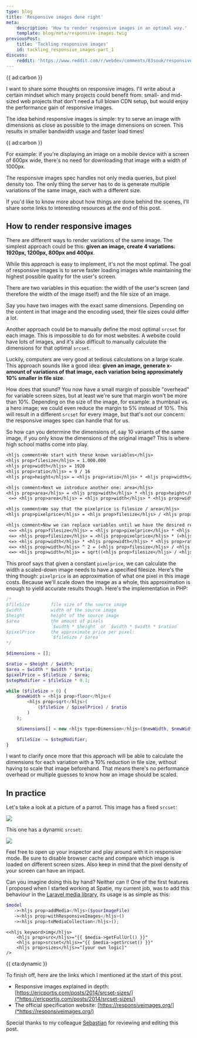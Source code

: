 ```yaml
---
type: blog
title: 'Responsive images done right'
meta:
    description: 'How to render responsive images in an optimal way.'
    template: blog/meta/responsive-images.twig
previousPost:
    title: 'Tackling responsive images'
    id: tackling_responsive_images-part_1
discuss:
    reddit: 'https://www.reddit.com/r/webdev/comments/83souk/responsive_images_done_right/'
---
```


{{ ad:carbon }}

I want to share some thoughts on responsive images.
I'll write about a certain mindset which many projects could benefit from:
small- and mid-sized web projects that don't need a full blown CDN setup,
but would enjoy the performance gain of responsive images.

The idea behind responsive images is simple:
try to serve an image with dimensions as close as possible to the image dimensions on screen.
This results in smaller bandwidth usage and faster load times!

{{ ad:carbon }}

For example: if you're displaying an image on a mobile device with a screen of 600px wide,
there's no need for downloading that image with a width of 1000px.

The responsive images spec handles not only media queries, but pixel density too.
The only thing the server has to do is generate multiple variations of the same image,
each with a different size.

If you'd like to know more about how things are done behind the scenes,
I'll share some links to interesting resources at the end of this post.

## How to render responsive images

There are different ways to render variations of the same image.
The simplest approach could be this:
**given an image, create 4 variations: 1920px, 1200px, 800px and 400px**.

While this approach is easy to implement, it's not the most optimal.
The goal of responsive images is to serve faster loading images
while maintaining the highest possible quality for the user's screen.

There are two variables in this equation: the width of the user's screen
(and therefore the width of the image itself) and the file size of an image.

Say you have two images with the exact same dimensions.
Depending on the content in that image and the encoding used,
their file sizes could differ a lot.

Another approach could be to manually define the most optimal `srcset` for each image.
This is impossible to do for most websites.
A website could have lots of images,
and it's also difficult to manually calculate the dimensions for that optimal `srcset`. 

Luckily, computers are very good at tedious calculations on a large scale.
This approach sounds like a good idea:
**given an image, generate x-amount of variations of that image,
each variation being approximately 10% smaller in file size**.

How does that sound? You now have a small margin of possible "overhead"
for variable screen sizes, but at least we're sure that margin won't be more than 10%.
Depending on the size of the image, for example: a thumbnail vs. a hero image;
we could even reduce the margin to 5% instead of 10%.
This will result in a different `srcset` for every image,
but that's not our concern: the responsive images spec can handle that for us.

So how can you determine the dimensions of, say 10 variants of the same image, if you only know the dimensions of the original image? This is where high school maths come into play.

```txt
<hljs comment>We start with these known variables</hljs>
<hljs prop>filesize</hljs> = 1.000.000
<hljs prop>width</hljs> = 1920
<hljs prop>ratio</hljs> = 9 / 16
<hljs prop>height</hljs> = <hljs prop>ratio</hljs> * <hljs prop>width</hljs>

<hljs comment>Next we introduce another one: area</hljs>
<hljs prop>area</hljs> = <hljs prop>width</hljs> * <hljs prop>height</hljs>
 <=> <hljs prop>area</hljs> = <hljs prop>width</hljs> * <hljs prop>width</hljs> * <hljs prop>ratio</hljs>

<hljs comment>We say that the pixelprice is filesize / area</hljs>
<hljs prop>pixelprice</hljs> = <hljs prop>filesize</hljs> / <hljs prop>area</hljs>

<hljs comment>Now we can replace variables until we have the desired result</hljs>
 <=> <hljs prop>filesize</hljs> = <hljs prop>pixelprice</hljs> * <hljs prop>area</hljs>
 <=> <hljs prop>filesize</hljs> = <hljs prop>pixelprice</hljs> * (<hljs prop>width</hljs> * <hljs prop>width</hljs> * <hljs prop>ratio</hljs>)
 <=> <hljs prop>width</hljs> * <hljs prop>width</hljs> * <hljs prop>ratio</hljs> = <hljs prop>filesize</hljs> / <hljs prop>pixelprice</hljs>
 <=> <hljs prop>width</hljs> ^ 2 = (<hljs prop>filesize</hljs> / <hljs prop>pixelprice</hljs>) / <hljs prop>ratio</hljs>
 <=> <hljs prop>width</hljs> = sqrt((<hljs prop>filesize</hljs> / <hljs prop>pixelprice</hljs>) / <hljs prop>ratio</hljs>)
``` 

This proof says that given a constant `pixelprice`, we can calculate the width a scaled-down image needs to have a specified filesize. Here's the thing though: `pixelprice` is an approximation of what one pixel in this image costs. Because we'll scale down the image as a whole, this approximation is enough to yield accurate results though. Here's the implementation in PHP:

```php
/*
$fileSize        file size of the source image
$width           width of the source image
$height          height of the source image
$area            the amount of pixels
                 `$width * $height` or `$width * $width * $ration` 
$pixelPrice      the approximate price per pixel:
                 `$fileSize / $area`
*/

$dimensions = [];

$ratio = $height / $width;
$area = $width * $width * $ratio;
$pixelPrice = $fileSize / $area;
$stepModifier = $fileSize * 0.1;

while ($fileSize > 0) {
    $newWidth = <hljs prop>floor</hljs>(
        <hljs prop>sqrt</hljs>(
            ($fileSize / $pixelPrice) / $ratio
        )
    );

    $dimensions[] = new <hljs type>Dimension</hljs>($newWidth, $newWidth * $ratio);

    $fileSize -= $stepModifier;
}
```

I want to clarify once more that this approach will be able to calculate the dimensions for each variation 
with a 10% reduction in file size, without having to scale that image beforehand.
That means there's no performance overhead or multiple guesses to know how an image should be scaled.

## In practice

Let's take a look at a picture of a parrot. This image has a fixed `srcset`:

<p>
    <img src="/img/static/responsive/parrot-fixed-800.jpg" srcset="/img/static/responsive/parrot-fixed-1920.jpg 1920w, /img/static/responsive/parrot-fixed-1200.jpg 1200w, /img/static/responsive/parrot-fixed-800.jpg 800w, /img/static/responsive/parrot-fixed-400.jpg 400w"/>
</p>

This one has a dynamic `srcset`:

![](/img/blog/responsive/parrot.jpg)

Feel free to open up your inspector and play around with it in responsive mode.
Be sure to disable browser cache and compare which image is loaded on different screen sizes. Also keep in mind that the pixel density of your screen can have an impact.

Can you imagine doing this by hand? Neither can I! One of the first features I proposed when I started working at Spatie, my current job, was to add this behaviour in the [Laravel media library](*https://spatie.be/docs/laravel-medialibrary/v8/responsive-images/using-your-own-width-calculator), its usage is as simple as this:

```php
$model
   -><hljs prop>addMedia</hljs>($yourImageFile)
   -><hljs prop>withResponsiveImages</hljs>()
   -><hljs prop>toMediaCollection</hljs>();
```

```
<<hljs keyword>img</hljs> 
    <hljs prop>src</hljs>="{{ $media->getFullUrl() }}" 
    <hljs prop>srcset</hljs>="{{ $media->getSrcset() }}" 
    <hljs prop>sizes</hljs>="[your own logic]"
/>
```

{{ cta:dynamic }}

To finish off, here are the links which I mentioned at the start of this post.

- Responsive images explained in depth:
[https://ericportis.com/posts/2014/srcset-sizes/](*https://ericportis.com/posts/2014/srcset-sizes/)
- The official specification website:
[https://responsiveimages.org/](*https://responsiveimages.org/)

Special thanks to my colleague [Sebastian](*https://twitter.com/sebdedeyne) for reviewing and editing this post.
